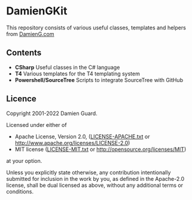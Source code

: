 # DamienGKit

This repository consists of various useful classes, templates and helpers from [DamienG.com](http://damieng.com)

## Contents

- **CSharp** Useful classes in the C# language
- **T4** Various templates for the T4 templating system
- **Powershell/SourceTree** Scripts to integrate SourceTree with GitHub

## Licence

Copyright 2001-2022 Damien Guard.

Licensed under either of

- Apache License, Version 2.0, ([LICENSE-APACHE.txt](LICENSE-APACHE.txt) or http://www.apache.org/licenses/LICENSE-2.0)
- MIT license ([LICENSE-MIT.txt](LICENSE-MIT.txt) or http://opensource.org/licenses/MIT)

at your option.

Unless you explicitly state otherwise, any contribution intentionally submitted for inclusion in the work by you, as defined in the Apache-2.0 license, shall be dual licensed as above, without any additional terms or conditions.
